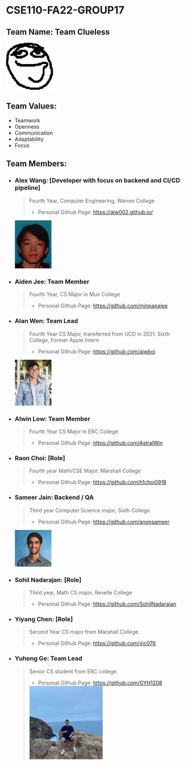 # CSE110-FA22-GROUP17

## Team Name: Team Clueless

![Clueless Person](./branding/Clueless.png)

## Team Values:
- Teamwork
- Openness
- Communication
- Adaptability 
- Focus

## Team Members: 
- ### Alex Wang: [Developer with focus on backend and CI/CD pipeline]
  > Fourth Year, Computer Engineering, Warren College  
  > - Personal Github Page: https://alw002.github.io/  
  <img src="./pictures/a_pic.png" width="100">
- ### Aiden Jee: Team Member
  > Fourth Year, CS Major in Muir College
  > - Personal Github Page: https://github.com/minpapajee
- ### Alan Wen: Team Lead
  > Fourth Year CS Major, transferred from UCD in 2021. Sixth College, Former Apple Intern
  > - Personal Github Page: https://github.com/ajwboi
  <img src="./pictures/alan.jpg" width="100">
- ### Alwin Low: Team Member
  > Fourth Year CS Major in ERC College
  > - Personal Github Page: https://github.com/AstralWin
- ### Raon Choi: [Role]
  > Fourth year Math/CSE Major. Marshall College
  > - Personal Github Page: https://github.com/h1choi0918
- ### Sameer Jain: Backend / QA
  > Third year Computer Science major, Sixth College.  
  > - Personal Github Page: https://github.com/anonsameer
  <img src="./pictures/sameer_pic.jpg" width="100">
- ### Sohil Nadarajan: [Role]
  > Third year, Math CS major, Revelle College
  > - Personal Github Page: https://github.com/SohilNadarajan
- ### Yiyang Chen: [Role]
  > Second Year CS major from Marshall College. 
  > - Personal Github Page: https://github.com/yic076 
- ### Yuheng Ge: Team Lead
  > Senior CS student from ERC college.
  > - Personal Github Page: https://github.com/GYH1208
  > <img src="./pictures/profile-Yuheng.jpg" width="200">
  
